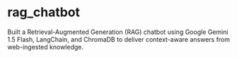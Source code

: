 # rag_chatbot
Built a Retrieval-Augmented Generation (RAG) chatbot using Google Gemini 1.5 Flash, LangChain, and ChromaDB to deliver context-aware answers from web-ingested knowledge.

